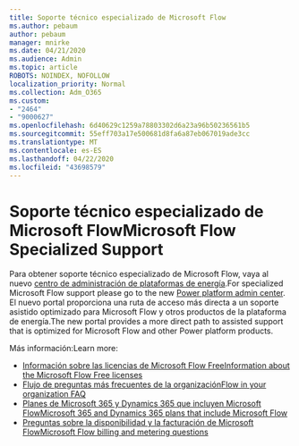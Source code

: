```yaml
---
title: Soporte técnico especializado de Microsoft Flow
ms.author: pebaum
author: pebaum
manager: mnirke
ms.date: 04/21/2020
ms.audience: Admin
ms.topic: article
ROBOTS: NOINDEX, NOFOLLOW
localization_priority: Normal
ms.collection: Adm_O365
ms.custom:
- "2464"
- "9000627"
ms.openlocfilehash: 6d40629c1259a78803302d6a23a96b50236561b5
ms.sourcegitcommit: 55eff703a17e500681d8fa6a87eb067019ade3cc
ms.translationtype: MT
ms.contentlocale: es-ES
ms.lasthandoff: 04/22/2020
ms.locfileid: "43698579"
---
```

# <a name="microsoft-flow-specialized-support"></a><span data-ttu-id="84146-102">Soporte técnico especializado de Microsoft Flow</span><span class="sxs-lookup"><span data-stu-id="84146-102">Microsoft Flow Specialized Support</span></span>

<span data-ttu-id="84146-103">Para obtener soporte técnico especializado de Microsoft Flow, vaya al nuevo [centro de administración de plataformas de energía](https://aka.ms/flowadminsupport).</span><span class="sxs-lookup"><span data-stu-id="84146-103">For specialized Microsoft Flow support please go to the new [Power platform admin center](https://aka.ms/flowadminsupport).</span></span> <span data-ttu-id="84146-104">El nuevo portal proporciona una ruta de acceso más directa a un soporte asistido optimizado para Microsoft Flow y otros productos de la plataforma de energía.</span><span class="sxs-lookup"><span data-stu-id="84146-104">The new portal provides a more direct path to assisted support that is optimized for Microsoft Flow and other Power platform products.</span></span>

<span data-ttu-id="84146-105">Más información:</span><span class="sxs-lookup"><span data-stu-id="84146-105">Learn more:</span></span>
- [<span data-ttu-id="84146-106">Información sobre las licencias de Microsoft Flow Free</span><span class="sxs-lookup"><span data-stu-id="84146-106">Information about the Microsoft Flow Free licenses</span></span>](https://go.microsoft.com/fwlink/?linkid=2095610)
- [<span data-ttu-id="84146-107">Flujo de preguntas más frecuentes de la organización</span><span class="sxs-lookup"><span data-stu-id="84146-107">Flow in your organization FAQ</span></span>](https://go.microsoft.com/fwlink/?linkid=2072608)
- [<span data-ttu-id="84146-108">Planes de Microsoft 365 y Dynamics 365 que incluyen Microsoft Flow</span><span class="sxs-lookup"><span data-stu-id="84146-108">Microsoft 365 and Dynamics 365 plans that include Microsoft Flow</span></span>](https://go.microsoft.com/fwlink/?linkid=2072406)
- [<span data-ttu-id="84146-109">Preguntas sobre la disponibilidad y la facturación de Microsoft Flow</span><span class="sxs-lookup"><span data-stu-id="84146-109">Microsoft Flow billing and metering questions</span></span>](https://go.microsoft.com/fwlink/?linkid=2072612)
